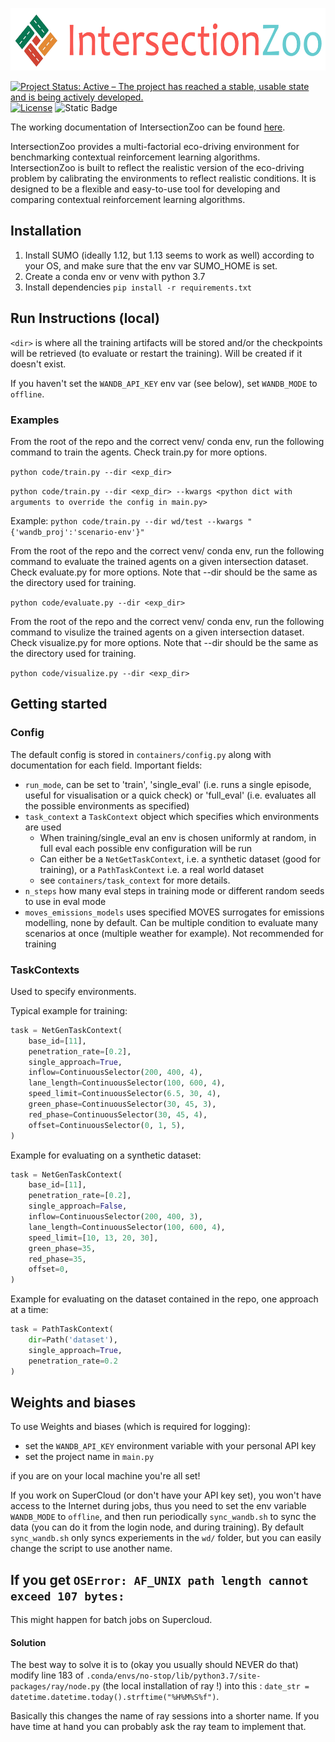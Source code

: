 <p align="center">
  <img src="logo.png" width="600px" height="100px" alt="IntersectionZoo Logo">
</p>

[![Project Status: Active – The project has reached a stable, usable state and is being actively developed.](https://www.repostatus.org/badges/latest/active.svg)](https://www.repostatus.org/#active)
[![License](http://img.shields.io/badge/license-MIT-brightgreen.svg?style=flat)](https://github.com/mit-wu-lab/scenarioenv/blob/main/LICENSE)
![Static Badge](https://img.shields.io/badge/documentation-available-green)

The working documentation of IntersectionZoo can be found [here](https://intersectionzoo-docs.readthedocs.io/en/latest/).

IntersectionZoo provides a multi-factorial eco-driving environment for benchmarking contextual reinforcement learning algorithms. IntersectionZoo is built to reflect the realistic version of the eco-driving problem by calibrating the environments to reflect realistic conditions. It is designed to be a flexible and easy-to-use tool for developing and comparing contextual reinforcement learning algorithms.

## Installation

1. Install SUMO (ideally 1.12, but 1.13 seems to work as well) according to your OS, and make sure that the env var SUMO_HOME is set.
2. Create a conda env or venv with python 3.7
3. Install dependencies `pip install -r requirements.txt`

## Run Instructions (local)
`<dir>` is where all the training artifacts will be stored and/or the checkpoints will be retrieved (to evaluate or restart the training). Will be created if it doesn't exist.

If you haven't set the `WANDB_API_KEY` env var (see below), set `WANDB_MODE` to `offline`.

### Examples
From the root of the repo and the correct venv/ conda env, run the following command to train the agents. Check train.py for more options.

`python code/train.py --dir <exp_dir>`

`python code/train.py --dir <exp_dir> --kwargs <python dict with arguments to override the config in main.py>`

Example:
`python code/train.py --dir wd/test --kwargs "{'wandb_proj':'scenario-env'}" `

From the root of the repo and the correct venv/ conda env, run the following command to evaluate the trained agents on a given intersection dataset. Check evaluate.py for more options. Note that --dir should be the same as the directory used for training.

`python code/evaluate.py --dir <exp_dir>`

From the root of the repo and the correct venv/ conda env, run the following command to visulize the trained agents on a given intersection dataset. Check visualize.py for more options. Note that --dir should be the same as the directory used for training.

`python code/visualize.py --dir <exp_dir>`

## Getting started

### Config
The default config is stored in `containers/config.py` along with documentation for each field.
Important fields:

- `run_mode`, can be set to 'train',  'single_eval'
(i.e. runs a single episode, useful for visualisation or a quick check) or 'full_eval'
(i.e. evaluates all the possible environments as specified)
- `task_context` a `TaskContext` object which specifies which environments are used
  - When training/single_eval an env is chosen uniformly at random, in full eval each possible env configuration will be run
  - Can either be a `NetGetTaskContext`, i.e. a synthetic dataset (good for training), or a `PathTaskContext` i.e. a real world dataset
  - see `containers/task_context` for more details.
- `n_steps` how many eval steps in training mode or different random seeds to use in eval mode
- `moves_emissions_models` uses specified MOVES surrogates for emissions modelling, none by default. Can be multiple condition to evaluate many scenarios at once (multiple weather for example).
Not recommended for training

### TaskContexts

Used to specify environments.

Typical example for training:
```python
task = NetGenTaskContext(
    base_id=[11],
    penetration_rate=[0.2],
    single_approach=True,
    inflow=ContinuousSelector(200, 400, 4),
    lane_length=ContinuousSelector(100, 600, 4),
    speed_limit=ContinuousSelector(6.5, 30, 4),
    green_phase=ContinuousSelector(30, 45, 3),
    red_phase=ContinuousSelector(30, 45, 4),
    offset=ContinuousSelector(0, 1, 5),
)
```

Example for evaluating on a synthetic dataset:
```python
task = NetGenTaskContext(
    base_id=[11],
    penetration_rate=[0.2],
    single_approach=False,
    inflow=ContinuousSelector(200, 400, 3),
    lane_length=ContinuousSelector(100, 600, 4),
    speed_limit=[10, 13, 20, 30],
    green_phase=35,
    red_phase=35,
    offset=0,
)
```

Example for evaluating on the dataset contained in the repo, one approach at a time:
```python
task = PathTaskContext(
    dir=Path('dataset'),
    single_approach=True,
    penetration_rate=0.2
)
```

## Weights and biases

To use Weights and biases (which is required for logging):

- set the ``WANDB_API_KEY`` environment variable with your personal API key
- set the project name in ``main.py``

if you are on your local machine you're all set!

If you work on SuperCloud (or don't have your API key set), you won't have access to the Internet during jobs, thus you need to set the env variable 
``WANDB_MODE`` to ``offline``, and then run periodically ``sync_wandb.sh`` to sync the data (you can do it from the 
login node, and during training). By default ``sync_wandb.sh`` only syncs experiements in the ``wd/`` folder, but you
can easily change the script to use another name.


## If you get `OSError: AF_UNIX path length cannot exceed 107 bytes:`
This might happen for batch jobs on Supercloud.

#### Solution

The best way to solve it is to (okay you usually should NEVER do that) modify line 183 of `.conda/envs/no-stop/lib/python3.7/site-packages/ray/node.py`
(the local installation of ray !) into this : `date_str = datetime.datetime.today().strftime("%H%M%S%f")`.

Basically this changes the name of ray sessions into a shorter name.
If you have time at hand you can probably ask the ray team to implement that.
